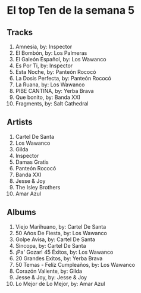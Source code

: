 # El top Ten de la semana 5

## Tracks
1. Amnesia, by: Inspector
1. El Bombón, by: Los Palmeras
1. El Galeón Español, by: Los Wawanco
1. Es Por Ti, by: Inspector
1. Esta Noche, by: Panteón Rococó
1. La Dosis Perfecta, by: Panteón Rococó
1. La Ruana, by: Los Wawanco
1. PIBE CANTINA, by: Yerba Brava
1. Que bonito, by: Banda XXI
1. Fragments, by: Salt Cathedral

## Artists
1. Cartel De Santa
1. Los Wawanco
1. Gilda
1. Inspector
1. Damas Gratis
1. Panteón Rococó
1. Banda XXI
1. Jesse & Joy
1. The Isley Brothers
1. Amar Azul

## Albums
1. Viejo Marihuano, by: Cartel De Santa
1. 50 Años De Fiesta, by: Los Wawanco
1. Golpe Avisa, by: Cartel De Santa
1. Sincopa, by: Cartel De Santa
1. ¡Pa' Gozar! 45 Éxitos, by: Los Wawanco
1. 20 Grandes Exitos, by: Yerba Brava
1. 50 Temas - Felíz Cumpleaños, by: Los Wawanco
1. Corazón Valiente, by: Gilda
1. Jesse & Joy, by: Jesse & Joy
1. Lo Mejor de Lo Mejor, by: Amar Azul
